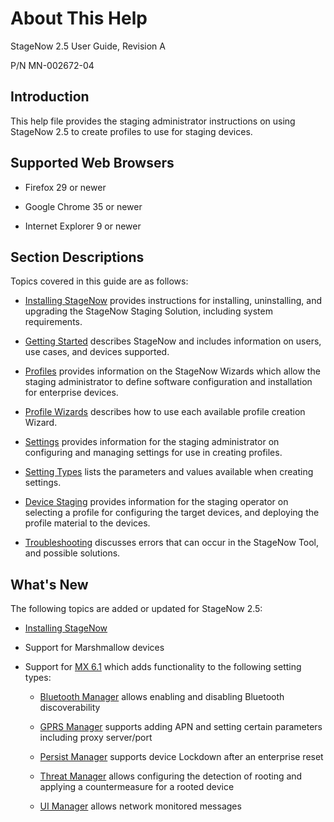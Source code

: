 # About This Help

StageNow 2.5 User Guide, Revision A

P/N MN-002672-04

## Introduction
This help file provides the staging administrator instructions on using StageNow 2.5 to create profiles to use for staging devices.

## Supported Web Browsers

* Firefox 29 or newer

* Google Chrome 35 or newer 

* Internet Explorer 9 or newer

## Section Descriptions
Topics covered in this guide are as follows:

* [Installing StageNow](../installing) provides instructions for installing, uninstalling, and upgrading the StageNow Staging Solution, including system requirements.

* [Getting Started](../gettingstarted) describes StageNow and includes information on users, use cases, and devices supported.

* [Profiles](../stagingprofiles) provides information on the StageNow Wizards which allow the staging administrator to define software configuration and installation for enterprise devices.

* [Profile Wizards](../ProfileWizards) describes how to use each available profile creation Wizard.

* [Settings](../settingconfig) provides information for the staging administrator on configuring and managing settings for use in creating profiles.

* [Setting Types](../CSPreference) lists the parameters and values available when creating settings.

* [Device Staging](../stageclient) provides information for the staging operator on selecting a profile for configuring the target devices, and deploying the profile material to the devices.

* [Troubleshooting](../troubleshooting) discusses errors that can occur in the StageNow Tool, and possible solutions.

## What's New
The following topics are added or updated for StageNow 2.5:

* [Installing StageNow](../installing)

* Support for Marshmallow devices

* Support for [MX 6.1](../stagingprofiles?MX%206.X%20Selection) which adds functionality to the following setting types:

   - [Bluetooth Manager](../csp/bluetoothmgr) allows enabling and disabling Bluetooth discoverability

   - [GPRS Manager](../csp/gprs) supports adding APN and setting certain parameters including proxy server/port

   - [Persist Manager](../csp/persistence) supports device Lockdown after an enterprise reset

   - [Threat Manager](../csp/threat) allows configuring the detection of rooting and applying a countermeasure for a rooted device

   - [UI Manager](../csp/ui) allows network monitored messages

